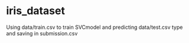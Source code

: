 # iris_dataset
Using data/train.csv to train SVCmodel and predicting data/test.csv type and saving in submission.csv
